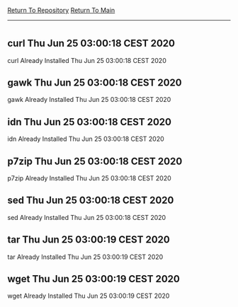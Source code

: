 [Return To Repository](https://github.com/bast69/piholeparser/)
[Return To Main](https://github.com/bast69/piholeparser/blob/master/RecentRunLogs/Mainlog.md)
____________________________________
# 
## curl Thu Jun 25 03:00:18 CEST 2020
curl Already Installed Thu Jun 25 03:00:18 CEST 2020
## gawk Thu Jun 25 03:00:18 CEST 2020
gawk Already Installed Thu Jun 25 03:00:18 CEST 2020
## idn Thu Jun 25 03:00:18 CEST 2020
idn Already Installed Thu Jun 25 03:00:18 CEST 2020
## p7zip Thu Jun 25 03:00:18 CEST 2020
p7zip Already Installed Thu Jun 25 03:00:18 CEST 2020
## sed Thu Jun 25 03:00:18 CEST 2020
sed Already Installed Thu Jun 25 03:00:18 CEST 2020
## tar Thu Jun 25 03:00:19 CEST 2020
tar Already Installed Thu Jun 25 03:00:19 CEST 2020
## wget Thu Jun 25 03:00:19 CEST 2020
wget Already Installed Thu Jun 25 03:00:19 CEST 2020

